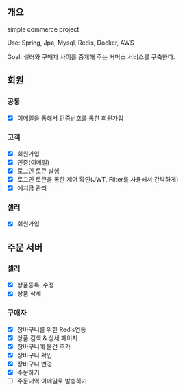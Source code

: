 ## 개요
simple commerce project

Use: Spring, Jpa, Mysql, Redis, Docker, AWS

Goal: 셀러와 구매자 사이를 중개해 주는 커머스 서비스를 구축한다.

## 회원
### 공통
- [X] 이메일을 통해서 인증번호를 통한 회원가입

### 고객
- [X] 회원가입
- [X] 인증(이메일)
- [X] 로그인 토큰 발행
- [X] 로그인 토큰을 통한 제어 확인(JWT, Filter를 사용해서 간략하게)
- [X] 예치금 관리

### 셀러
- [X] 회원가입

## 주문 서버
### 셀러
- [X] 상품등록, 수정
- [X] 상품 삭제

### 구매자
- [X] 장바구니를 위한 Redis연동
- [X] 상품 검색 & 상세 페이지
- [X] 장바구니에 물건 추가
- [X] 장바구니 확인
- [X] 장바구니 변경
- [X] 주문하기
- [ ] 주문내역 이메일로 발송하기 
